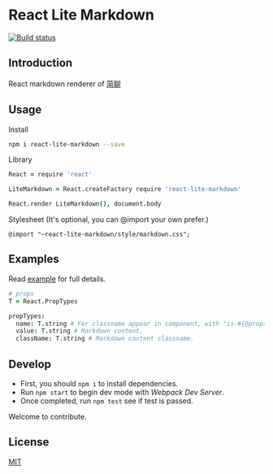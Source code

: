 React Lite Markdown
===================
[![Build status][travis-image]][travis-url]


Introduction
------------

React markdown renderer of [简聊](http://jianliao.com)


Usage
-----

Install

```bash
npm i react-lite-markdown --save
```

Library

```coffeescript
React = require 'react'

LiteMarkdown = React.createFactory require 'react-lite-markdown'

React.render LiteMarkdown(), document.body
```

Stylesheet (It's optional, you can @import your own prefer.)

```less
@import "~react-lite-markdown/style/markdown.css";
```


Examples
--------
Read [example][example-url] for full details.

```coffeescript
# props
T = React.PropTypes

propTypes:
  name: T.string # For classname appear in component, with "is-#{@props.name}".
  value: T.string # Markdown content.
  className: T.string # Markdown content classname.
```

Develop
-------
* First, you should `npm i` to install dependencies.
* Run `npm start` to begin dev mode with *Webpack Dev Server*.
* Once completed, run `npm test` see if test is passed.

Welcome to contribute.


License
-------
[MIT](https://opensource.org/licenses/MIT)


[example-url]: https://github.com/teambition/react-lite-markdown/tree/master/example
[travis-url]: https://travis-ci.org/teambition/react-lite-markdown
[travis-image]: https://travis-ci.org/teambition/react-lite-markdown.svg?branch=master
